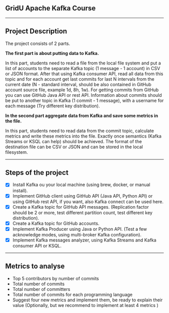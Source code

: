 ## GridU Apache Kafka Course

---

Project Description
---
The project consists of 2 parts.

**The first part is about putting data to Kafka.**

In this part, students need to read a file from the local file system and put a list of accounts to the separate Kafka topic (1 message - 1 account) in CSV or JSON format.
After that using Kafka consumer API, read all data from this topic and for each account get last commits for last N intervals from the current date (N - standard interval, should be also contained in GitHub account source file, example 1d, 8h, 1w).
For getting commits from GitHub you can use GitHub Java API or rest API. 
Information about commits should be put to another topic in Kafka (1 commit - 1 message), with a username for each message (Try different key distribution).

**In the second part aggregate data from Kafka and save some metrics in the file.**

In this part, students need to read data from the commit topic, calculate metrics and write these metrics into the file. 
Exactly once semantics (Kafka Streams or KSQL can help) should be achieved. 
The format of the destination file can be CSV or JSON and can be stored in the local filesystem. 

---

Steps of the project
---

- [X] Install Kafka ou your local machine (using brew, docker, or manual install). 
- [X] Implement GitHub client using GitHub API (Java API, Python API) or using GitHub rest API, if you want, also Kafka connect can be used here.
- [X] Create a Kafka topic for GitHub API messages. (Replication factor should be 2 or more, test different partition count, test different key distribution).
- [X] Create a Kafka topic for GitHub accounts. 
- [X] Implement Kafka Producer using Java or Python API. (Test a few acknowledge modes, using multi-broker Kafka configuration).
- [X] Implement Kafka messages analyzer, using Kafka Streams and Kafka consumer API or KSQL.

---

Metrics to analyse
---

- Top 5 contributors by number of commits
- Total number of commits
- Total number of committers
- Total number of commits for each programming language
- Suggest four new metrics and implement them, be ready to explain their value (Optionally, but we recommend to implement at least 4 metrics )